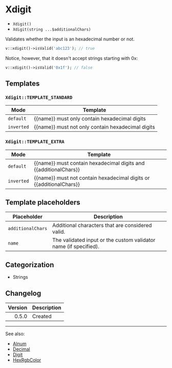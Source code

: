 # Xdigit

- `Xdigit()`
- `Xdigit(string ...$additionalChars)`

Validates whether the input is an hexadecimal number or not.

```php
v::xdigit()->isValid('abc123'); // true
```

Notice, however, that it doesn't accept strings starting with 0x:

```php
v::xdigit()->isValid('0x1f'); // false
```

## Templates

### `Xdigit::TEMPLATE_STANDARD`

| Mode       | Template                                          |
|------------|---------------------------------------------------|
| `default`  | {{name}} must only contain hexadecimal digits     |
| `inverted` | {{name}} must not only contain hexadecimal digits |

### `Xdigit::TEMPLATE_EXTRA`

| Mode       | Template                                                            |
|------------|---------------------------------------------------------------------|
| `default`  | {{name}} must contain hexadecimal digits and {{additionalChars}}    |
| `inverted` | {{name}} must not contain hexadecimal digits or {{additionalChars}} |

## Template placeholders

| Placeholder       | Description                                                      |
|-------------------|------------------------------------------------------------------|
| `additionalChars` | Additional characters that are considered valid.                 |
| `name`            | The validated input or the custom validator name (if specified). |

## Categorization

- Strings

## Changelog

| Version | Description |
|--------:|-------------|
|   0.5.0 | Created     |

***
See also:

- [Alnum](Alnum.md)
- [Decimal](Decimal.md)
- [Digit](Digit.md)
- [HexRgbColor](HexRgbColor.md)
